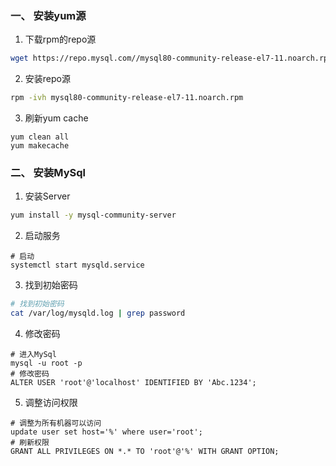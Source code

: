 ### 一、 安装yum源

1.  下载rpm的repo源

```sh
wget https://repo.mysql.com//mysql80-community-release-el7-11.noarch.rpm
```

2.  安装repo源

```sh
rpm -ivh mysql80-community-release-el7-11.noarch.rpm
```

3.  刷新yum cache

```
yum clean all
yum makecache
```

###  二、 安装MySql

1. 安装Server

```sh
yum install -y mysql-community-server
```

2.  启动服务

```
# 启动
systemctl start mysqld.service
```

3.  找到初始密码

```sh
# 找到初始密码
cat /var/log/mysqld.log | grep password
```

4. 修改密码

```
# 进入MySql
mysql -u root -p
# 修改密码
ALTER USER 'root'@'localhost' IDENTIFIED BY 'Abc.1234';
```

5. 调整访问权限

```
# 调整为所有机器可以访问
update user set host='%' where user='root';
# 刷新权限
GRANT ALL PRIVILEGES ON *.* TO 'root'@'%' WITH GRANT OPTION;
```



